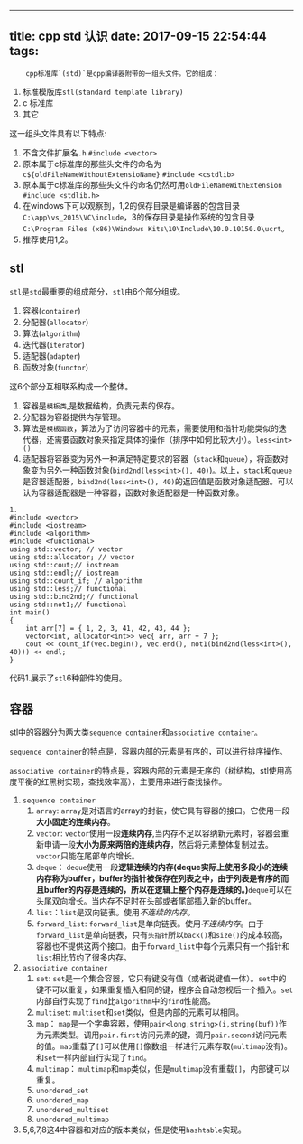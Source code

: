 
---
title: cpp std 认识
date: 2017-09-15 22:54:44
tags:
---
        cpp标准库`(std)`是cpp编译器附带的一组头文件。它的组成：

1. 标准模版库`stl(standard template library)`
2. c 标准库
3. 其它

这一组头文件具有以下特点:

1. 不含文件扩展名`.h` `#include <vector>`
2. 原本属于c标准库的那些头文件的命名为`c${oldFileNameWithoutExtensioName}` `#include <cstdlib>`
3. 原本属于c标准库的那些头文件的命名仍然可用`oldFileNameWithExtension` `#include <stdlib.h>`
4. 在windows下可以观察到，1,2的保存目录是编译器的包含目录`C:\app\vs_2015\VC\include`，3的保存目录是操作系统的包含目录`C:\Program Files (x86)\Windows Kits\10\Include\10.0.10150.0\ucrt`。
5. 推荐使用1,2。

## stl

`stl`是`std`最重要的组成部分，`stl`由6个部分组成。

1. 容器(`container`)
2. 分配器(`allocator`)
3. 算法(`algorithm`)
4. 迭代器(`iterator`)
5. 适配器(`adapter`)
6. 函数对象(`functor`)

这6个部分互相联系构成一个整体。
1. 容器是`模板类`,是数据结构，负责元素的保存。
2. 分配器为容器提供内存管理。
3. 算法是`模板函数`，算法为了访问容器中的元素，需要使用和指针功能类似的迭代器，还需要函数对象来指定具体的操作（排序中如何比较大小）。`less<int>()`
4. 适配器将容器变为另外一种满足特定要求的容器（`stack`和`queue`），将函数对象变为另外一种函数对象(`bind2nd(less<int>(), 40)`)。以上，`stack`和`queue`是容器适配器，`bind2nd(less<int>(), 40)`的返回值是函数对象适配器。可以认为容器适配器是一种容器，函数对象适配器是一种函数对象。

```
1.
#include <vector>
#include <iostream>
#include <algorithm>
#include <functional>
using std::vector; // vector
using std::allocator; // vector
using std::cout;// iostream
using std::endl;// iostream
using std::count_if; // algorithm
using std::less;// functional
using std::bind2nd;// functional
using std::not1;// functional
int main()
{
	int arr[7] = { 1, 2, 3, 41, 42, 43, 44 };
	vector<int, allocator<int>> vec{ arr, arr + 7 };
	cout << count_if(vec.begin(), vec.end(), not1(bind2nd(less<int>(), 40))) << endl;
}

```

代码1.展示了`stl`6种部件的使用。

## 容器

stl中的容器分为两大类`sequence container`和`associative container`。

`sequence container`的特点是，容器内部的元素是有序的，可以进行排序操作。

`associative container`的特点是，容器内部的元素是无序的（树结构，stl使用高度平衡的红黑树实现，查找效率高），主要用来进行查找操作。

1. `sequence container`
    1. `array`: `array`是对语言的array的封装，使它具有容器的接口。它使用一段**大小固定的连续内存**。
    2. `vector`: `vector`使用一段**连续内存**,当内存不足以容纳新元素时，容器会重新申请一段**大小为原来两倍的连续内存**，然后将元素整体复制过去。`vector`只能在尾部单向增长。
    3. `deque`： `deque`使用一段**逻辑连续的内存(deque实际上使用多段小的连续内存称为buffer，buffer的指针被保存在列表之中，由于列表是有序的而且buffer的内存是连续的，所以在逻辑上整个内存是连续的。)**`deque`可以在头尾双向增长。当内存不足时在头部或者尾部插入新的buffer。
    4. `list`：`list`是双向链表。使用*不连续的内存*。
    5. `forward_list`: `forward_list`是单向链表。使用*不连续内存*。由于`forward_list`是单向链表，只有`头指针`所以`back()`和`size()`的成本较高，容器也不提供这两个接口。由于`forward_list`中每个元素只有一个指针和`list`相比节约了很多内存。
2. `associative container`
    1. `set`: `set`是一个集合容器，它只有键没有值（或者说键值一体）。`set`中的键不可以重复，如果重复插入相同的键，程序会自动忽视后一个插入。`set`内部自行实现了`find`比`algorithm`中的`find`性能高。
    2. `multiset`: `multiset`和`set`类似，但是内部的元素可以相同。
    3. `map`： `map`是一个字典容器，使用`pair<long,string>(i,string(buf))`作为元素类型。调用`pair.first`访问元素的键，调用`pair.second`访问元素的值。`map`重载了`[]`可以使用`[]`像数组一样进行元素存取(`multimap`没有)。和`set`一样内部自行实现了`find`。
    4. `multimap`： `multimap`和`map`类似，但是`multimap`没有重载`[]`，内部键可以重复。
    5. `unordered_set`
    6. `unordered_map`
    7. `unordered_multiset`
    8. `unordered_multimap`
3. 5,6,7,8这4中容器和对应的版本类似，但是使用`hashtable`实现。

